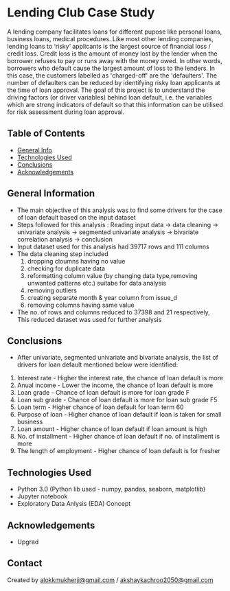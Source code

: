 # Lending Club Case Study 
A lending company facilitates loans for different pupose like personal loans, business loans, medical procedures. Like most other lending companies, lending loans to ‘risky’ applicants is the largest source of financial loss / credit loss. Credit loss is the amount of money lost by the lender when the borrower refuses to pay or runs away with the money owed. In other words, borrowers who default cause the largest amount of loss to the lenders. In this case, the customers labelled as 'charged-off' are the 'defaulters'. The number of defaulters can be reduced by identifying risky loan applicants at the time of loan approval. The goal of this project is to understand the driving factors (or driver variables) behind loan default, i.e. the variables which are strong indicators of default so that this information can be utilised for risk assessment during loan approval. 
 
## Table of Contents
* [General Info](#general-information)
* [Technologies Used](#technologies-used)
* [Conclusions](#conclusions)
* [Acknowledgements](#acknowledgements)

## General Information
- The main objective of this analysis was to find some drivers for the case of loan default based on the input dataset
- Steps followed for this analysis :  Reading input data -> data cleaning -> univariate analysis -> segmented univariate analysis -> bivariate correlation analysis -> conclusion 
- Input dataset used for this analysis had 39717 rows and 111 columns
- The data cleaning step included
  1. dropping cloumns having no value
  2. checking for duplicate data
  3. reformatting column value (by changing data type,removing unwanted patterns etc.) suitabe for data analysis
  4. removing outliers
  5. creating separate month & year column from issue_d
  6. removing columns having same value
- The no. of rows and columns reduced to 37398 and 21 respectively, This reduced dataset was used for further analysis
   
 

<!-- You don't have to answer all the questions - just the ones relevant to your project. -->

## Conclusions
-  After univariate, segmented univariate and bivariate analysis, the list of drivers for loan default mentioned below were identified: 
  1. Interest rate - Higher the interest rate, the chance of loan default is more
  2. Anual income  - Lower the income, the chance of loan default is more
  3. Loan grade    - Chance of loan default is more for loan grade F
  4. Loan sub grade - Chance of loan default is more for loan sub grade F5
  5. Loan term      - Higher chance of loan default for loan term 60
  6. Purpose of loan - Higher chance of loan default if loan is taken for small business
  7. Loan amount      - Higher chance of loan default if loan amount is high
  8. No. of installment - Higher chance of loan default if no. of installment is more 
  9. The length of employment - Higher chance of loan default is for fresher

<!-- You don't have to answer all the questions - just the ones relevant to your project. -->


## Technologies Used
- Python 3.0 (Python lib used - numpy, pandas, seaborn, matplotlib)
- Jupyter notebook
- Exploratory Data Anlysis (EDA) Concept

<!-- As the libraries versions keep on changing, it is recommended to mention the version of library used in this project -->

## Acknowledgements

- Upgrad 


## Contact
Created by alokkmukherji@gmail.com / akshaykachroo2050@gmail.com


<!-- Optional -->
<!-- ## License -->
<!-- This project is open source and available under the [... License](). -->

<!-- You don't have to include all sections - just the one's relevant to your project -->

